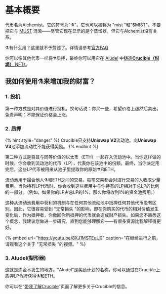 # 基本概要

代币名为Alchemist。它的符号为"⚗️"。它也可以被称为 "mist "和"$MIST"。不要把它与 [MUST](https://www.coingecko.com/en/coins/must) 混淆——尽管它现在显示的是个蒸馏器，但它与Alchemist没有关系。 

⚗️有什么用？这里就不予赘述了。详情请参考[官方FAQ](faq.md)

你可以像其他代币一样将⚗️质押，最终你可以用它在 [Aludel](the-basic-outline.md#3-aludel) 中[铸造**Crucible（坩埚）** NFTs](crucible/teach-me-about-crucibles.md#ru-he-zhu-zao-yi-ge-gan-guo)。

## 我如何使用⚗️来增加我的财富？

### 1. 投机

第一种方式是对其价值进行投机。换句话说：你买一些，希望价格上涨然后卖出。免责声明：不能保证价格会上涨。

### 2. 质押

{% hint style="danger" %}
Crucible只支持**Uniswap V2**流动池。向**Uniswap V3**池添加流动性不能获得奖励。
{% endhint %}

第二种方式是将其与同等价值的以太币（ETH）一起存入流动池中。当你这样做的时候，你会收到流动池的代币（LP），代表你在该池中的份额。最终，当你决定用完后，这些LP代币被用来从池子里提取你的原始⚗️和ETH。

流动池用于撮合他人⚗️和ETH之间的交易。每笔交易都会对进行交易的人收取少量费用。当你持有LP代币时，你会收到这些费用中与你持有的LP相对于总LP的比例的一部分。（例如，如果你的LP占总LP的1%，那么你将收到1%的资金池费用。）

这种从流动池费用中获利的机制与在任何其他流动池中抵押任何其他代币没有区别。因此，它很容易受到 "无常损失 "的影响，即在你购买的代币的相对价值发生变化后，作为抵押者，你撤回你所抵押的代币就会造成财产损失。如果您不熟悉这个概念，我建议您做进一步研究，直到您能够理解它——有很多资源比我解释得更好。

{% embed url="https://youtu.be/8XJ1MSTEuU0" caption="在继续进行之前，请观看这个关于 \"无常损失 \"的视频。" %}

### 3. Aludel\(梨形器\)

这就是炼金术发生的地方。"Aludel"是奖励计划的名称，你可以通过在Crucible上质押LP令牌获得⚗️和ETH。

你可以在“[带我了解Crucible](crucible/teach-me-about-crucibles.md)”页面了解更多关于Crucible的信息。

